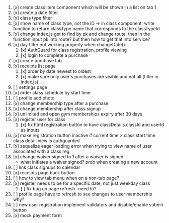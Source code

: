 1. [x] create class item component which will be shown in a list on tab 1
2. [x] create a date filter
3. [x] class type filter
4. [x] show name of class type, not the ID -> in class component, write function to return classType.name that corresponds to the classTypeId
5. [x] change index.js get to find by pk and change route, then in the function input pk into route? but then how to get that into service?
6. [x] day filter not working properly when changeDate()
   1. [x] AuthGuard for class registration, profile viewing
   2. [x] login to complete a purchase
7. [x] create purchase tab
8. [x] receipts list page 
   1. [x] order by date newest to oldest
   2. [x] make sure only user's purchases are visible and not all (filter in index.js)
9. [ ] settings page
10. [x] order class schedule by start time
11. [ ] profile add photo
12. [x] change membership type after a purchase
13. [x] change membership after class signup
14. [x] unlimited and open gym memberships expiry after 30 days
15. [x] register user for class
    1. [x] fix html registration button to have classDetails.classId and userId as inputs
16. [x] make registration button inactive if current time > class start time class detail view is authguarded
17. [x] sequelize eager loading error when trying to view name of user associated with a class reg
18. [x] change waiver signed to 1 after a waiver is signed
    - what initiates a waiver signed? prob when creating a new account
19. [ ] link class signups to calendar
20. [x] receipts page back button
21. [ ] how to view tab menu when on a non-tab page?
22. [x] register needs to be for a specific date, not just weekday class
    1. [ ] fix bug on page refresh -need to?
23. [ ] profile page have to refresh to see changes to user membership why?
24. [ ] new user registration implement validators and disable/enable submit button
25. [x] mock payment form
